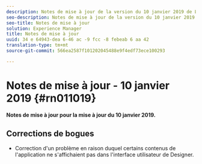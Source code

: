 ```yaml
---
description: Notes de mise à jour de la version du 10 janvier 2019 de Livefyre.
seo-description: Notes de mise à jour de la version du 10 janvier 2019 de Livefyre.
seo-title: Notes de mise à jour
solution: Experience Manager
title: Notes de mise à jour
uuid: 34 e 64943-dea 6-46 ac -9 fcc -8 febeab 6 aa 42
translation-type: tm+mt
source-git-commit: 566ea2587f101202045488e9f4edf73ece100293

---
```



# Notes de mise à jour - 10 janvier 2019 {#rn011019}

**Notes de mise à jour pour la mise à jour du 10 janvier 2019.**

## Corrections de bogues

* Correction d'un problème en raison duquel certains contenus de l'application ne s'affichaient pas dans l'interface utilisateur de Designer.
